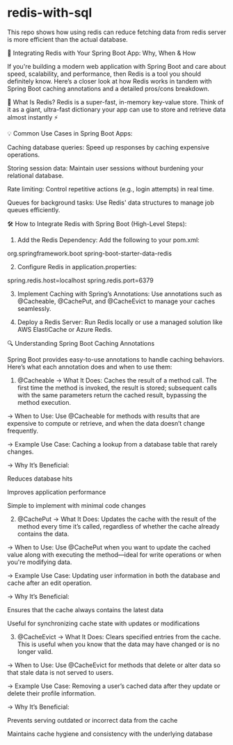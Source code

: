 # redis-with-sql
This repo shows how using redis can reduce fetching data from redis server is more efficient than the actual database.

🚀 Integrating Redis with Your Spring Boot App: Why, When & How

If you're building a modern web application with Spring Boot and care about speed, scalability, and performance, then Redis is a tool you should definitely know. Here’s a closer look at how Redis works in tandem with Spring Boot caching annotations and a detailed pros/cons breakdown.

🔧 What Is Redis?
Redis is a super-fast, in-memory key-value store. Think of it as a giant, ultra-fast dictionary your app can use to store and retrieve data almost instantly ⚡

💡 Common Use Cases in Spring Boot Apps:

Caching database queries: Speed up responses by caching expensive operations.

Storing session data: Maintain user sessions without burdening your relational database.

Rate limiting: Control repetitive actions (e.g., login attempts) in real time.

Queues for background tasks: Use Redis' data structures to manage job queues efficiently.


🛠 How to Integrate Redis with Spring Boot (High-Level Steps):

1. Add the Redis Dependency:
Add the following to your pom.xml:

<dependency>
    <groupId>org.springframework.boot</groupId>
    <artifactId>spring-boot-starter-data-redis</artifactId>
</dependency>

2. Configure Redis in application.properties:

spring.redis.host=localhost
spring.redis.port=6379

3. Implement Caching with Spring’s Annotations:
Use annotations such as @Cacheable, @CachePut, and @CacheEvict to manage your caches seamlessly.

4. Deploy a Redis Server:
Run Redis locally or use a managed solution like AWS ElastiCache or Azure Redis.


🔍 Understanding Spring Boot Caching Annotations

Spring Boot provides easy-to-use annotations to handle caching behaviors. Here’s what each annotation does and when to use them:

1. @Cacheable
-> What It Does:
Caches the result of a method call. The first time the method is invoked, the result is stored; subsequent calls with the same parameters return the cached result, bypassing the method execution.

-> When to Use:
Use @Cacheable for methods with results that are expensive to compute or retrieve, and when the data doesn’t change frequently.

-> Example Use Case:
Caching a lookup from a database table that rarely changes.

-> Why It’s Beneficial:

Reduces database hits

Improves application performance

Simple to implement with minimal code changes

2. @CachePut
-> What It Does:
Updates the cache with the result of the method every time it’s called, regardless of whether the cache already contains the data.

-> When to Use:
Use @CachePut when you want to update the cached value along with executing the method—ideal for write operations or when you're modifying data.

-> Example Use Case:
Updating user information in both the database and cache after an edit operation.

-> Why It’s Beneficial:

Ensures that the cache always contains the latest data

Useful for synchronizing cache state with updates or modifications

3. @CacheEvict
-> What It Does:
Clears specified entries from the cache. This is useful when you know that the data may have changed or is no longer valid.

-> When to Use:
Use @CacheEvict for methods that delete or alter data so that stale data is not served to users.

-> Example Use Case:
Removing a user’s cached data after they update or delete their profile information.

-> Why It’s Beneficial:

Prevents serving outdated or incorrect data from the cache

Maintains cache hygiene and consistency with the underlying database